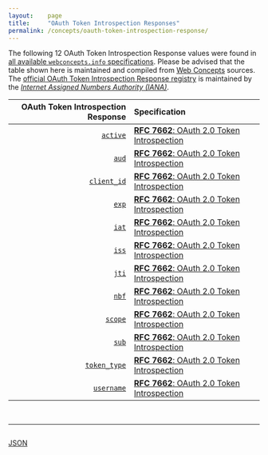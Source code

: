 ```yaml
---
layout:    page
title:     "OAuth Token Introspection Responses"
permalink: /concepts/oauth-token-introspection-response/
---
```




The following 12 OAuth Token Introspection Response values were found in [all available `webconcepts.info` specifications](/specs). Please be advised that the table shown here is maintained and compiled from [Web Concepts](/) sources. The [official OAuth Token Introspection Response registry](http://www.iana.org/assignments/oauth-parameters/oauth-parameters.xhtml#token-introspection-response) is maintained by the [*Internet Assigned Numbers Authority (IANA)*](http://www.iana.org/).

OAuth Token Introspection Response | Specification
-------: | :-------
[`active`](/concepts/oauth-token-introspection-response/active) | [**RFC 7662**: OAuth 2.0 Token Introspection](/specs/IETF/RFC/7662 "This specification defines a method for a protected resource to query an OAuth 2.0 authorization server to determine the active state of an OAuth 2.0 token and to determine meta-information about this token. OAuth 2.0 deployments can use this method to convey information about the authorization context of the token from the authorization server to the protected resource.")
[`aud`](/concepts/oauth-token-introspection-response/aud) | [**RFC 7662**: OAuth 2.0 Token Introspection](/specs/IETF/RFC/7662 "This specification defines a method for a protected resource to query an OAuth 2.0 authorization server to determine the active state of an OAuth 2.0 token and to determine meta-information about this token. OAuth 2.0 deployments can use this method to convey information about the authorization context of the token from the authorization server to the protected resource.")
[`client_id`](/concepts/oauth-token-introspection-response/client_id) | [**RFC 7662**: OAuth 2.0 Token Introspection](/specs/IETF/RFC/7662 "This specification defines a method for a protected resource to query an OAuth 2.0 authorization server to determine the active state of an OAuth 2.0 token and to determine meta-information about this token. OAuth 2.0 deployments can use this method to convey information about the authorization context of the token from the authorization server to the protected resource.")
[`exp`](/concepts/oauth-token-introspection-response/exp) | [**RFC 7662**: OAuth 2.0 Token Introspection](/specs/IETF/RFC/7662 "This specification defines a method for a protected resource to query an OAuth 2.0 authorization server to determine the active state of an OAuth 2.0 token and to determine meta-information about this token. OAuth 2.0 deployments can use this method to convey information about the authorization context of the token from the authorization server to the protected resource.")
[`iat`](/concepts/oauth-token-introspection-response/iat) | [**RFC 7662**: OAuth 2.0 Token Introspection](/specs/IETF/RFC/7662 "This specification defines a method for a protected resource to query an OAuth 2.0 authorization server to determine the active state of an OAuth 2.0 token and to determine meta-information about this token. OAuth 2.0 deployments can use this method to convey information about the authorization context of the token from the authorization server to the protected resource.")
[`iss`](/concepts/oauth-token-introspection-response/iss) | [**RFC 7662**: OAuth 2.0 Token Introspection](/specs/IETF/RFC/7662 "This specification defines a method for a protected resource to query an OAuth 2.0 authorization server to determine the active state of an OAuth 2.0 token and to determine meta-information about this token. OAuth 2.0 deployments can use this method to convey information about the authorization context of the token from the authorization server to the protected resource.")
[`jti`](/concepts/oauth-token-introspection-response/jti) | [**RFC 7662**: OAuth 2.0 Token Introspection](/specs/IETF/RFC/7662 "This specification defines a method for a protected resource to query an OAuth 2.0 authorization server to determine the active state of an OAuth 2.0 token and to determine meta-information about this token. OAuth 2.0 deployments can use this method to convey information about the authorization context of the token from the authorization server to the protected resource.")
[`nbf`](/concepts/oauth-token-introspection-response/nbf) | [**RFC 7662**: OAuth 2.0 Token Introspection](/specs/IETF/RFC/7662 "This specification defines a method for a protected resource to query an OAuth 2.0 authorization server to determine the active state of an OAuth 2.0 token and to determine meta-information about this token. OAuth 2.0 deployments can use this method to convey information about the authorization context of the token from the authorization server to the protected resource.")
[`scope`](/concepts/oauth-token-introspection-response/scope) | [**RFC 7662**: OAuth 2.0 Token Introspection](/specs/IETF/RFC/7662 "This specification defines a method for a protected resource to query an OAuth 2.0 authorization server to determine the active state of an OAuth 2.0 token and to determine meta-information about this token. OAuth 2.0 deployments can use this method to convey information about the authorization context of the token from the authorization server to the protected resource.")
[`sub`](/concepts/oauth-token-introspection-response/sub) | [**RFC 7662**: OAuth 2.0 Token Introspection](/specs/IETF/RFC/7662 "This specification defines a method for a protected resource to query an OAuth 2.0 authorization server to determine the active state of an OAuth 2.0 token and to determine meta-information about this token. OAuth 2.0 deployments can use this method to convey information about the authorization context of the token from the authorization server to the protected resource.")
[`token_type`](/concepts/oauth-token-introspection-response/token_type) | [**RFC 7662**: OAuth 2.0 Token Introspection](/specs/IETF/RFC/7662 "This specification defines a method for a protected resource to query an OAuth 2.0 authorization server to determine the active state of an OAuth 2.0 token and to determine meta-information about this token. OAuth 2.0 deployments can use this method to convey information about the authorization context of the token from the authorization server to the protected resource.")
[`username`](/concepts/oauth-token-introspection-response/username) | [**RFC 7662**: OAuth 2.0 Token Introspection](/specs/IETF/RFC/7662 "This specification defines a method for a protected resource to query an OAuth 2.0 authorization server to determine the active state of an OAuth 2.0 token and to determine meta-information about this token. OAuth 2.0 deployments can use this method to convey information about the authorization context of the token from the authorization server to the protected resource.")

<br/>
<hr/>

<p style="float : left"><a href="oauth-token-introspection-response.json" title="JSON representing all values for this Web Concept">JSON</a></p>
